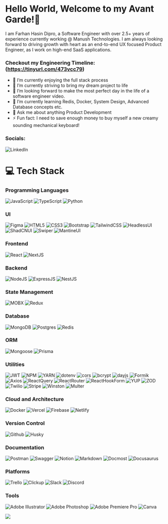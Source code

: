 # Hello World, Welcome to my Avant Garde!👋

I am Farhan Hasin Dipro, a Software Engineer with over 2.5+ years of experience currently working @ Manush Technologies. I am always looking forward to driving growth with heart as an end-to-end UX focused Product Engineer, as I work on high-end SaaS applications. 


### Checkout my Engineering Timeline: (https://tinyurl.com/473vcc79)

- 🔭 I’m currently enjoying the full stack process
- 👯 I’m currently striving to bring my dream project to life
- 🚀 I’m looking forward to make the most perfect day in the life of a software engineer video.
- 🌱 I’m currently learning Redis, Docker, System Design, Advanced Database concepts etc.
- 💬 Ask me about anything Product Development
- ⚡ Fun fact: I need to save enough money to buy myself a new creamy sounding mechanical keyboard! 


### Socials:
![LinkedIn](https://www.linkedin.com/in/farhan-hasin-dipro/) 

# 💻 Tech Stack

### Programming Languages
![JavaScript](https://img.shields.io/badge/javascript-%23323330.svg?style=for-the-badge&logo=javascript&logoColor=%23F7DF1E)
![TypeScript](https://img.shields.io/badge/typescript-%23007ACC.svg?style=for-the-badge&logo=typescript&logoColor=white)
![Python](https://img.shields.io/badge/python-3670A0?style=for-the-badge&logo=python&logoColor=ffdd54)

### UI
![Figma](https://img.shields.io/badge/figma-%23F24E1E.svg?style=for-the-badge&logo=figma&logoColor=white)
![HTML5](https://img.shields.io/badge/html5-%23E34F26.svg?style=for-the-badge&logo=html5&logoColor=white)
![CSS3](https://img.shields.io/badge/css3-%231572B6.svg?style=for-the-badge&logo=css3&logoColor=white)
![Bootstrap](https://img.shields.io/badge/bootstrap-%237952B3?style=for-the-badge&logo=bootstrap&logoColor=white&labelColor=%237952B3&color=%237952B3)
![TailwindCSS](https://img.shields.io/badge/tailwindcss-%2338B2AC.svg?style=for-the-badge&logo=tailwind-css&logoColor=white)
![HeadlessUI](https://img.shields.io/badge/HeadlessUI-%2366E3FF?style=for-the-badge&logo=headlessui&logoColor=white&labelColor=%2366E3FF&color=%2366E3FF)
![ShadCNUI](https://img.shields.io/badge/ShadCNUI-%23000000?style=for-the-badge&logo=shadcnui&logoColor=white&labelColor=%23000000&color=%23000000)
![Swiper](https://img.shields.io/badge/swiper-%236332F6?style=for-the-badge&logo=swiper&logoColor=white&labelColor=%236332F6&color=%236332F6)
![MantineUI](https://img.shields.io/badge/MantineUI-%23339AF0?style=for-the-badge&logo=mantine&logoColor=white&labelColor=%23339AF0&color=%23339AF0)

### Frontend
![React](https://img.shields.io/badge/react-%2320232a.svg?style=for-the-badge&logo=react&logoColor=%2361DAFB)
![NextJS](https://img.shields.io/badge/Next-black?style=for-the-badge&logo=next.js&logoColor=white)

### Backend
![NodeJS](https://img.shields.io/badge/node.js-6DA55F?style=for-the-badge&logo=node.js&logoColor=white)
![ExpressJS]([https://img.shields.io/badge/express.js-6DA55F?style=for-the-badge&logo=node.js&logoColor=white](https://img.shields.io/badge/ExpressJS-black?style=for-the-badge&logo=express&labelColor=black&color=black))
![NestJS](https://img.shields.io/badge/nestjs-%23E0234E.svg?style=for-the-badge&logo=nestjs&logoColor=white)

### State Management
![MOBX](https://img.shields.io/badge/mobx-%23FF9955?style=for-the-badge&logo=mobx&logoColor=white&labelColor=%23FF9955&color=%23FF9955)
![Redux](https://img.shields.io/badge/redux-%23764ABC?style=for-the-badge&logo=redux&logoColor=white&labelColor=%23764ABC&color=%23764ABC)

### Database
![MongoDB](https://img.shields.io/badge/MongoDB-%234ea94b.svg?style=for-the-badge&logo=mongodb&logoColor=white)
![Postgres](https://img.shields.io/badge/postgres-%23316192.svg?style=for-the-badge&logo=postgresql&logoColor=white)
![Redis](https://img.shields.io/badge/redis-%23DD0031.svg?style=for-the-badge&logo=redis&logoColor=white)

### ORM
![Mongoose](https://img.shields.io/badge/mongoose-%23880000?style=for-the-badge&logo=mongoose&logoColor=white&labelColor=%23880000&color=%23880000)
![Prisma](https://img.shields.io/badge/prisma-%232D3748?style=for-the-badge&logo=prisma&logoColor=white&labelColor=%232D3748&color=%232D3748)

### Utilities
![JWT](https://img.shields.io/badge/JWT-black?style=for-the-badge&logo=JSON%20web%20tokens)
![NPM](https://img.shields.io/badge/NPM-%23000000.svg?style=for-the-badge&logo=npm&logoColor=white)
![YARN](https://img.shields.io/badge/yarn-%232C8EBB?style=for-the-badge&logo=yarn&logoColor=white&labelColor=%232C8EBB&color=%232C8EBB)
![dotenv](https://img.shields.io/badge/.env-%23ECD53F?style=for-the-badge&logo=dotenv&logoColor=white&labelColor=%23ECD53F&color=%23ECD53F)
![cors](https://img.shields.io/badge/cors-white?style=for-the-badge&logo=cors&logoColor=white&labelColor=white&color=white)
![bcrypt](https://img.shields.io/badge/bcrypt-white?style=for-the-badge&logo=bcrypt&logoColor=white&labelColor=white&color=white)
![dayjs](https://img.shields.io/badge/dayjs-white?style=for-the-badge&logo=dayjs&logoColor=white&labelColor=white&color=white)
![Formik](https://img.shields.io/badge/formik-%232563EB?style=for-the-badge&logo=formik&logoColor=white&labelColor=%232563EB&color=%232563EB)
![Axios](https://img.shields.io/badge/axios-%235A29E4?style=for-the-badge&logo=axios&logoColor=white&labelColor=%235A29E4&color=%235A29E4)
![ReactQuery](https://img.shields.io/badge/reactquery-%23FF4154?style=for-the-badge&logo=reactquery&logoColor=white&labelColor=%23FF4154&color=%23FF4154)
![ReactRouter](https://img.shields.io/badge/reactrouter-%23CA4245?style=for-the-badge&logo=reactrouter&logoColor=white&labelColor=%23CA4245&color=%23CA4245)
![ReactHookForm](https://img.shields.io/badge/reacthookform-%23EC5990?style=for-the-badge&logo=reacthookform&logoColor=white&labelColor=%23EC5990&color=%23EC5990)
![YUP](https://img.shields.io/badge/yup-%23000000?style=for-the-badge&logo=yup&logoColor=white&labelColor=%23000000&color=%23000000)
![ZOD](https://img.shields.io/badge/zod-%233E67B1?style=for-the-badge&logo=zod&logoColor=white&labelColor=%233E67B1&color=%233E67B1)
![Twilio](https://img.shields.io/badge/twilio-%23F22F46?style=for-the-badge&logo=twilio&logoColor=white&labelColor=%23F22F46&color=%23F22F46)
![Stripe](https://img.shields.io/badge/stripe-%23008CDD?style=for-the-badge&logo=stripe&logoColor=white&labelColor=%23008CDD&color=%23008CDD)
![Winston](https://img.shields.io/badge/winston-black?style=for-the-badge&logo=winston&logoColor=white&labelColor=black&color=black)
![Multer](https://img.shields.io/badge/multer-white?style=for-the-badge&logo=multer&logoColor=white&labelColor=white&color=white)

### Cloud and Architecture
![Docker](https://img.shields.io/badge/docker-%230db7ed.svg?style=for-the-badge&logo=docker&logoColor=white)
![Vercel](https://img.shields.io/badge/vercel-%23000000.svg?style=for-the-badge&logo=vercel&logoColor=white)
![Firebase](https://img.shields.io/badge/firebase-%23039BE5.svg?style=for-the-badge&logo=firebase)
![Netlify](https://img.shields.io/badge/netlify-%23000000.svg?style=for-the-badge&logo=netlify&logoColor=#00C7B7)

### Version Control
![Github](https://img.shields.io/badge/github-%23181717?style=for-the-badge&logo=github&logoColor=white&labelColor=%23181717&color=%23181717)
![Husky](https://img.shields.io/badge/husky-black?style=for-the-badge&logo=husky&logoColor=white&labelColor=black&color=black)

### Documentation
![Postman](https://img.shields.io/badge/Postman-FF6C37?style=for-the-badge&logo=postman&logoColor=white)
![Swagger](https://img.shields.io/badge/-Swagger-%23Clojure?style=for-the-badge&logo=swagger&logoColor=white)
![Notion](https://img.shields.io/badge/Notion-%23000000.svg?style=for-the-badge&logo=notion&logoColor=white)
![Markdown](https://img.shields.io/badge/markdown-%23000000.svg?style=for-the-badge&logo=markdown&logoColor=white)
![Docmost](https://img.shields.io/badge/docmost-black?style=for-the-badge&logo=docmost&logoColor=white&labelColor=black&color=black)
![Docusaurus](https://img.shields.io/badge/docusaurus-%233ECC5F?style=for-the-badge&logo=docusaurus&logoColor=white&labelColor=%233ECC5F&color=%233ECC5F)

### Platforms
![Trello](https://img.shields.io/badge/Trello-%23026AA7.svg?style=for-the-badge&logo=Trello&logoColor=white)
![Clickup](https://img.shields.io/badge/clickup-%237B68EE?style=for-the-badge&logo=clickup&logoColor=white&labelColor=%237B68EE&color=%237B68EE)
![Slack](https://img.shields.io/badge/slack-%234A154B?style=for-the-badge&logo=slack&logoColor=white&labelColor=%234A154B&color=%234A154B)
![Discord](https://img.shields.io/badge/discord-%235865F2?style=for-the-badge&logo=discord&logoColor=white&labelColor=%235865F2&color=%235865F2)

### Tools
![Adobe Illustrator](https://img.shields.io/badge/adobeillustrator-%23FF9A00?style=for-the-badge&logo=adobeillustrator&logoColor=white&labelColor=%23FF9A00&color=%23FF9A00)
![Adobe Photoshop](https://img.shields.io/badge/adobephotoshop-%2331A8FF?style=for-the-badge&logo=adobephotoshop&logoColor=white&labelColor=%2331A8FF&color=%2331A8FF)
![Adobe Premiere Pro](https://img.shields.io/badge/adobepremierepro-%239999FF?style=for-the-badge&logo=adobepremierepro&logoColor=white&labelColor=%239999FF&color=%239999FF)
![Canva](https://img.shields.io/badge/canva-%2300C4CC?style=for-the-badge&logo=canva&logoColor=white&labelColor=%2300C4CC&color=%2300C4CC)

[![](https://visitcount.itsvg.in/api?id=ImranSefat&icon=0&color=0)](https://visitcount.itsvg.in)

\
&nbsp;
  
